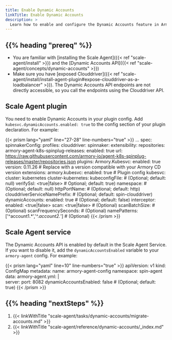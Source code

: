 ```yaml
---
title: Enable Dynamic Accounts 
linkTitle: Enable Dynamic Accounts
description: >
  Learn how to enable and configure the Dynamic Accounts feature in Armory Scale Agent for Spinnaker and Kubernetes.
---
```


## {{% heading "prereq" %}}

* You are familiar with [installing the Scale Agent]({{< ref "scale-agent/install" >}}) and the [Dynamic Accounts API]({{< ref "scale-agent/concepts/dynamic-accounts" >}})
* Make sure you have [exposed Clouddriver]({{< ref "scale-agent/install/install-agent-plugin#expose-clouddriver-as-a-loadbalancer" >}}). The Dynamic Accounts API endpoints are not directly accessible, so you call the endpoints using the Clouddriver API.

## Scale Agent plugin

You need to enable Dynamic Accounts in your plugin config. Add `kubesvc.dynamicAccounts.enabled: true` to the config section of your plugin declaration. For example:

{{< prism lang="yaml" line="27-28" line-numbers="true" >}}
...
spec:
  spinnakerConfig:
    profiles:
      clouddriver:
        spinnaker:
          extensibility:
            repositories:
              armory-agent-k8s-spinplug-releases:
                enabled: true
                url: https://raw.githubusercontent.com/armory-io/agent-k8s-spinplug-releases/master/repositories.json
            plugins:
              Armory.Kubesvc:
                enabled: true
                version: 0.11.26  # Replace with a version compatible with your Armory CD version
                extensions:
                  armory.kubesvc:
                    enabled: true
        # Plugin config
        kubesvc:  
          cluster: kubernetes
          cluster-kubernetes:
            kubeconfigFile: <path-to-file> # (Optional; default: null) 
            verifySsl: <true|false> # Optional; default: true) 
            namespace: <string> # (Optional; default: null) 
            httpPortName: <string> # (Optional; default: http)
            clouddriverServiceNamePrefix: <string> # (Optional; default: spin-clouddriver)
         	dynamicAccounts:
             enabled: true # (Optional; default: false)
             interceptor:
               enabled: <true|false>
             scan: <true|false> # (Optional)
             scanBatchSize: <int> # (Optional)
             scanFrequencySeconds: <int> # (Optional)
             namePatterns: ['^account1.*','^.*account2.*'] # (Optional)
{{< /prism >}}

## Scale Agent service

The Dynamic Accounts API is enabled by default in the Scale Agent Service. If you want to disable it, add the `dynamicAccountsEnabled` variable to your `armory-agent` config. For example:

{{< prism lang="yaml" line=10" line-numbers="true" >}}
apiVersion: v1
kind: ConfigMap
metadata:
  name: armory-agent-config
  namespace: spin-agent
data:
  armory-agent.yml: |  
  server:
    port: 8082
  dynamicAccountsEnabled: false # (Optional; default: true)
{{< /prism >}}

## {{% heading "nextSteps" %}}

1. {{< linkWithTitle "scale-agent/tasks/dynamic-accounts/migrate-accounts.md" >}}
1. {{< linkWithTitle "scale-agent/reference/dynamic-accounts/_index.md" >}}